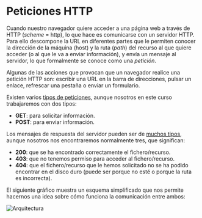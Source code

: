 # Peticiones HTTP

Cuando nuestro navegador quiere acceder a una página web a través de HTTP (*scheme* = http), lo que hace es comunicarse con un servidor HTTP. Para ello descompone la URL en diferentes partes que le permiten conocer la dirección de la máquina (host) y la ruta (*path*) del recurso al que quiere acceder (o al que le va a enviar información), y envía un mensaje al servidor, lo que formalmente se conoce como una *petición*.

Algunas de las acciones que provocan que un navegador realice una petición HTTP son: escribir una URL en la barra de direcciones, pulsar un enlace, refrescar una pestaña o enviar un formulario.

Existen varios [tipos de peticiones](https://es.wikipedia.org/wiki/Hypertext_Transfer_Protocol#M.C3.A9todos_de_petici.C3.B3n), aunque nosotros en este curso trabajaremos con dos tipos:
* **GET**: para solicitar información.
* **POST**: para enviar información.

Los mensajes de respuesta del servidor pueden ser de [muchos tipos](https://es.wikipedia.org/wiki/Hypertext_Transfer_Protocol#C.C3.B3digos_de_respuesta), aunque nosotros nos encontraremos normalmente tres, que significan:
* **200**: que se ha encontrado correctamente el fichero/recurso.
* **403**: que no tenemos permiso para acceder al fichero/recurso.
* **404**: que el fichero/recurso que le hemos solicitado no se ha podido encontrar en el disco duro (puede ser porque no esté o porque la ruta es incorrecta).
 
El siguiente gráfico muestra un esquema simplificado que nos permite hacernos una idea sobre cómo funciona la comunicación entre ambos:

![Arquitectura](../images/client-server.png?token=aGhrYW9zOmNjZWEzYzUwLTdlNWItNGVjOC05MzA0LTkxZDdhMWUxOGZhOA%3D%3D)
